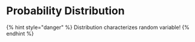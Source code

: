 # Probability Distribution

{% hint style="danger" %}
Distribution characterizes random variable!
{% endhint %}



